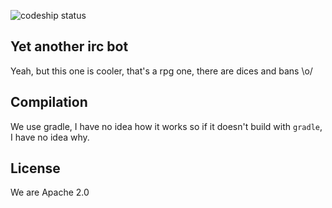 ![codeship status](https://codeship.com/projects/c7da9a50-7a42-0132-d936-0ec29a4dc4df/status?branch=master)

## Yet another irc bot

Yeah, but this one is cooler, that's a rpg one, there are dices and bans \o/

## Compilation

We use gradle, I have no idea how it works so if it doesn't build with
``gradle``, I have no idea why.

## License

We are Apache 2.0
